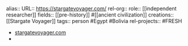 alias::
URL:: https://stargatevoyager.com/
rel-org::
role:: [[independent researcher]]
fields:: [[pre-history]] #[[ancient civilization]]
creations:: [[Stargate Voyager]]
tags:: person #Egypt #Bolivia
rel-projects:: #FRESH


- [stargatevoyager.com](https://stargatevoyager.com/)
-
